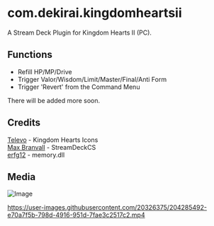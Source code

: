 # com.dekirai.kingdomheartsii
 A Stream Deck Plugin for Kingdom Hearts II (PC).

## Functions
- Refill HP/MP/Drive
- Trigger Valor/Wisdom/Limit/Master/Final/Anti Form
- Trigger 'Revert' from the Command Menu

There will be added more soon.

## Credits
[Televo](https://github.com/Televo/kingdom-hearts-recollection) - Kingdom Hearts Icons  
[Max Branvall](https://github.com/MaxBranvall/StreamDeckCS) - StreamDeckCS  
[erfg12](https://github.com/erfg12/memory.dll) - memory.dll  

## Media
![Image](https://kevin.s-ul.eu/wXX0JOh3.png)

https://user-images.githubusercontent.com/20326375/204285492-e70a7f5b-798d-4916-951d-7fae3c2517c2.mp4
